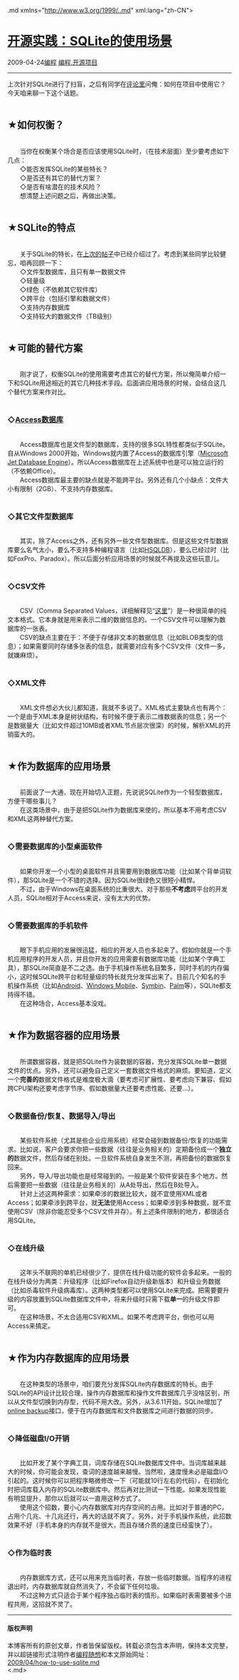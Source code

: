 <!DOCTYPE.md>
.md xmlns="http://www.w3.org/1999/..md" xml:lang="zh-CN">
<head>
<meta http-equiv="Content-Type" content="text.md; charset=utf-8" />
<meta name="generator" content="Python script by program.think@gmail.com" />
<meta name="provider" content="program-think.blogspot.com" />
<link type="text/css" rel="stylesheet" href="../../css/program-think.css" />
<title>开源实践：SQLite的使用场景 - 编程随想的博客</title>
</head>
<body>
<div id="main" style="width:100%;">
<h1><a href="../../index.md" title="回到首页">开源实践：SQLite的使用场景</a></h1>
<div class="post-info"><span class="date-header">2009-04-24</span><a href="../../tags/E7BC96E7A88B.md" class="tag">编程</a> <a href="../../tags/E7BC96E7A88B.E5BC80E6BA90E9A1B9E79BAE.md" class="tag">编程.开源项目</a> </div>
<hr>
<div class="post">
上次针对SQLite进行了扫盲，之后有同学在<a href="../../2009/03/opensource-review-sqlite-database.md#comments">评论里</a>问俺：如何在项目中使用它？今天咱来聊一下这个话题。<!--program-think--><br /><br /><h2>★如何权衡？</h2><br />　　当你在权衡某个场合是否应该使用SQLite时，（在技术层面）至少要考虑如下几点：<br />　　◇能否发挥SQLite的某些特长？<br />　　◇是否还有其它的替代方案？<br />　　◇是否有啥潜在的技术风险？<br />　　想清楚上述问题之后，再做出决策。<br /><br /><h2>★SQLite的特点</h2><br />　　关于SQLite的特长，在<a href="../../2009/03/opensource-review-sqlite-database.md" target="_blank">上次的帖子</a>中已经介绍过了。考虑到某些同学比较健忘，咱再回顾一下：<br />　　◇文件型数据库，且只有单一数据文件<br />　　◇轻量级<br />　　◇绿色（不依赖其它软件库）<br />　　◇跨平台（包括引擎和数据文件）<br />　　◇支持内存数据库<br />　　◇支持较大的数据文件（TB级别）<br /><br /><h2>★可能的替代方案</h2><br />　　刚才说了，权衡SQLite的使用需要考虑其它的替代方案，所以俺简单介绍一下和SQLite用途相近的其它几种技术手段。后面讲应用场景的时候，会结合这几个替代方案来作对比。<br /><br /><h3>◇<a href="http://en.wikipedia.org/wiki/Microsoft_Access" target="_blank" rel="nofollow">Access数据库</a></h3><br />　　Access数据库也是文件型的数据库，支持的很多SQL特性都类似于SQLite。自从Windows 2000开始，Windows就内置了Access的数据库引擎（<a href="http://en.wikipedia.org/wiki/Microsoft_Jet_Database_Engine" target="_blank" rel="nofollow">Microsoft Jet Database Engine</a>）。所以Access数据库在上述系统中也是可以独立运行的（不依赖Office）。<br />　　Access数据库最主要的缺点就是不能跨平台。另外还有几个小缺点：文件大小有限制（2GB）、不支持内存数据库。<br /><br /><h3>◇其它文件型数据库</h3><br />　　其实，除了Access之外，还有另外一些文件型数据库。但是这些文件型数据库要么名气太小，要么不支持多种编程语言（比如<a href="http://en.wikipedia.org/wiki/HSQLDB" target="_blank" rel="nofollow">HSQLDB</a>），要么已经过时（比如FoxPro、Paradox）。所以后面分析应用场景的时候就不再提及这些玩意儿。<br /><br /><h3>◇CSV文件</h3><br />　　CSV（Comma Separated Values，详细解释见“<a href="http://en.wikipedia.org/wiki/Comma-separated_values" target="_blank" rel="nofollow">这里</a>”）是一种很简单的纯文本格式。它本身就是用来表示二维的数据信息的。一个CSV文件可以理解为数据库的一张表。<br />　　CSV的缺点主要在于：不便于存储非文本的数据信息（比如BLOB类型的信息）；如果需要同时存储多张表的信息，就需要对应有多个CSV文件（文件一多，就嫌麻烦）。<br /><br /><h3>◇XML文件</h3><br />　　XML文件想必大伙儿都知道，我就不多说了。XML格式主要缺点也有两个：一个是由于XML本身是树状结构，有时候不便于表示二维数据表的信息；另一个是数据量大（比如文件超过10MB或者XML节点层次很深）的时候，解析XML的开销蛮大的。<br /><br /><h2>★作为数据库的应用场景</h2><br />　　前面说了一大通，现在开始切入正题，先说说SQLite作为一个轻型数据库，方便干哪些事儿？<br />　　在这类场景中，由于是把SQLite作为数据库来使的，所以基本不用考虑CSV和XML这两种替代方案。<br /><br /><h3>◇需要数据库的小型桌面软件</h3><br />　　如果你开发一个小型的桌面软件并且需要用到数据库功能（比如某个背单词软件），那SQLite是一个不错的选择。因为SQLite很绿色又很短小精悍。<br />　　不过，由于Windows在桌面系统的比重很大。对于那些<b>不考虑</b>跨平台的开发人员，SQLite相对于Access来说，没有太大的优势。<br /><br /><h3>◇需要数据库的手机软件</h3><br />　　眼下手机应用的发展很迅猛，相应的开发人员也多起来了。假如你就是一个手机应用程序的开发人员，并且你开发的应用需要有数据库功能（比如某个字典工具），那SQLite简直是不二之选。由于手机操作系统名目繁多，同时手机的内存偏小，这时候SQLite跨平台和轻量级的特长就充分发挥出来了。目前几个知名的手机操作系统（比如<a href="http://en.wikipedia.org/wiki/Google_Android" target="_blank" rel="nofollow">Android</a>、<a href="http://en.wikipedia.org/wiki/Windows_Mobile" target="_blank" rel="nofollow">Windows Mobile</a>、<a href="http://en.wikipedia.org/wiki/Symbian_OS" target="_blank" rel="nofollow">Symbin</a>、<a href="http://en.wikipedia.org/wiki/Palm_%28PDA%29" target="_blank" rel="nofollow">Palm</a>等），SQLite都支持得不错。<br />　　在这种场合，Access基本没戏。<br /><br /><h2>★作为数据容器的应用场景</h2><br />　　所谓数据容器，就是把SQLite作为装数据的容器，充分发挥SQLite单一数据文件的优点。另外，还可以避免自己定义一套数据文件格式的麻烦。要知道，定义一个<b>完善的</b>数据文件格式是难度极大滴（要考虑可扩展性、要考虑向下兼容、假如跨CPU架构还要考虑字节序、假如数据量大还要考虑性能、还要...）。<br /><br /><h3>◇数据备份/恢复、数据导入/导出</h3><br />　　某些软件系统（尤其是些企业应用系统）经常会碰到数据备份/恢复的功能需求。比如说，客户会要求你把一些数据（往往是业务相关的）定期备份成一个<b>独立的</b>数据文件，然后存储在别处。一旦软件系统自身发生不测，再把备份的数据恢复回来。<br />　　另外，导入/导出功能也是经常碰到的。一般是某个软件安装在多个地方。然后需要把一些数据（往往是业务相关的）从A处导出，然后在B处导入。<br />　　针对上述这两种需求：如果牵涉的数据比较大，就不宜使用XML或者Access；如果牵涉到跨平台，就<b>无法</b>使用Access；如果牵涉到多种数据，就不宜使用CSV（除非你能忍受多个CSV文件并存）。有上述条件限制的地方，都很适合用SQLite。<br /><br /><h3>◇在线升级</h3><br />　　这年头不联网的单机已经很少了，提供在线升级功能的软件会多起来。一般的在线升级分为两类：升级程序（比如Firefox自动升级新版本）和升级业务数据（比如杀毒软件升级病毒库）。这两种类型都可以使用SQLite来完成。把需要要升级的内容放置到SQLite数据库文件中，将来升级时只需下载<b>单一</b>的升级文件即可。<br />　　在这种场景，不太合适用CSV和XML。如果不考虑跨平台，倒也可以用Access来搞定。<br /><br /><h2>★作为内存数据库的应用场景</h2><br />　　在这种类型的场景中，咱们要充分发挥SQLite内存数据库的特长。由于SQLite的API设计比较合理，操作内存数据库和操作文件数据库几乎没啥区别，所以从文件型切换到内存型，代码不用大改。另外，从3.6.11开始，SQLite增加了<a href="http://www.sqlite.org/backup..md" target="_blank" rel="nofollow">online backup</a>接口，便于在内存数据库和文件数据库之间进行数据的同步。<br /><br /><h3>◇降低磁盘I/O开销</h3><br />　　比如开发了某个字典工具，词库存储在SQLite数据库文件中。当词库越来越大的时候，你可能会发现，查词的速度越来越慢。当然啦，速度慢未必是磁盘I/O引起的。这时候你可以把程序略微修改一下（可能就10行左右的代码），在初始化时把词库载入内存的SQLite数据库中。然后再对比测试一下性能。如果发现性能有明显提升，那你以后就可以一直用这种方式了。<br />　　使用这个招数，要小心内存数据库对内存空间的占用。比如对于普通的PC，占用个几兆、十几兆还行，再大的话就不爽了。另外，对于手机操作系统，此招数效果不好（手机本身的内存就不是很大，而且存储介质的速度已经蛮快了）。<br /><br /><h3>◇作为临时表</h3><br />　　内存数据库方式，还可以用来充当临时表，存放一些临时数据。当程序的进程退出时，内存数据库就自然消失了，不会留下任何垃圾。<br />　　不过这种方式只适合于某个程序独占临时表的情形。如果临时表需要被多个进程共用，这招就不灵了。<div class="blogger-post-footer">
</div>
<hr>
<div class="copyright">
<h4>版权声明</h4>
本博客所有的原创文章，作者皆保留版权。转载必须包含本声明，保持本文完整，并以超链接形式注明作者<a href="mailto:program.think@gmail.com">编程随想</a>和本文原始网址：<br>
<a href="2009/04/how-to-use-sqlite.md">2009/04/how-to-use-sqlite.md</a>
</div>
</div>
</body>
<.md>
